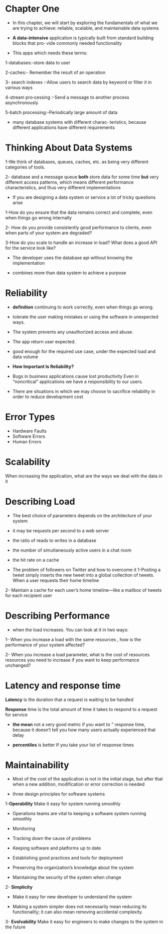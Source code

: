 # Chapter One

* In this chapter, we will start by exploring the fundamentals of what we are trying to
achieve: reliable, scalable, and maintainable data systems

* **A data-intensive** application is typically built from standard building blocks that pro‐
vide commonly needed functionality
- This apps which needs these terms:

1-databases:-store data to user 

2-caches:- Remember the result of an operation

3- search indexes :-Allow users to search data by keyword or filter it in various ways

4-stream pro‐cessing :-Send a message to another process asynchronously 

5-batch processing:-Periodically  large amount of data

* many database systems with different charac‐
teristics, because different applications have different requirements

# Thinking About Data Systems

1-We think of databases, queues, caches, etc. as being very different categories
of tools.

2- database and a message queue **both** store data for some time
**but** very different access patterns, which means
different performance characteristics, and thus very different implementations

* If you are designing a data system or service a lot of tricky questions arise 

1-How do you ensure that the data remains correct and complete, even when things go wrong internally

2- How do you provide consistently good performance to clients, even when
parts of your system are degraded? 

3-How do you scale to handle an increase in load?
What does a good API for the service look like?

* The developer uses the database api without knowing the implementation

* combines more than data system to achieve a  purpose

# Reliability 
* **definition** continuing to work correctly, even when things go
wrong.
* tolerate the user making mistakes or using the software in unexpected
ways.

* The system prevents any unauthorized access and abuse.

* The app return user expected.
* good enough for the required use case, under the expected
load and data volume

* **How Important Is Reliability?**
* Bugs in business
applications cause lost productivity Even in “noncritical” applications we have a responsibility to our users. 
* There are situations in which we may choose to sacrifice reliability in order to reduce
development cost

# Error Types

* Hardware Faults
* Software Errors
* Human Errors

# Scalability
When increasing the application, what are the ways we deal with the data in it

# Describing Load
* The best choice of parameters
 depends on the architecture of your system
 *  it may be requests per second to a web server  
* the ratio of reads to writes in a database
* the number of simultaneously active users in a chat room 
* the hit rate on a cache

* The problem of followers on Twitter and how to overcome it
1-Posting a tweet simply inserts the new tweet into a global collection of tweets.
When a user requests their home timeline

2- Maintain a cache for each user’s home timeline—like a mailbox of tweets for
each recipient user

# Describing Performance
* when the load increases. You can look at it in two ways:

1- When you increase a load with the same resources , how is the performance of your system
affected?

2- When you increase a load parameter,
what is the cost of resources 
resources you need to increase if you want to keep performance unchanged?



# Latency and response time
 **Latency** is the duration that a
request is waiting to be handled


**Response** time is the total amount of time it takes to respond to a request for service


* **the mean**  not a very good metric if you want to ” response time, because it doesn’t tell you how many users actually experienced
that delay

* **percentiles** is better  If you take your list of response times


# Maintainability
* Most of the cost of the application is not in the initial stage, but after that when a new addition, modification or error correction is needed

* three design principles for software systems

1-**Operability**
Make it easy for system running smoothly


* Operations teams are vital to keeping a software system running smoothly

- Monitoring

- Tracking down the cause of problems

- Keeping software and platforms up to date

- Establishing good practices and tools for deployment

- Preserving the organization’s knowledge about the system

- Maintaining the security of the system  when change

2- **Simplicity**
* Make it easy for new developer to understand the system

* Making a system simpler does not necessarily mean reducing its functionality; it can
also mean removing accidental complexity.

3- **Evolvability**
Make it easy for engineers to make changes to the system in the future
